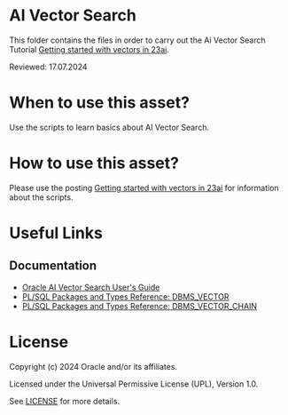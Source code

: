 # AI Vector Search

This folder contains the files in order to carry out the Ai Vector Search Tutorial [Getting started with vectors in 23ai](https://blogs.oracle.com/coretec/post/getting-started-with-vectors-in-23ai).

Reviewed: 17.07.2024

# When to use this asset?

Use the scripts to learn basics about AI Vector Search. 

# How to use this asset?

Please use the posting [Getting started with vectors in 23ai](https://blogs.oracle.com/coretec/post/getting-started-with-vectors-in-23ai) for information about the scripts.

# Useful Links

## Documentation

- [Oracle AI Vector Search User's Guide](https://docs.oracle.com/en/database/oracle/oracle-database/23/vecse/overview-ai-vector-search.html)
- [PL/SQL Packages and Types Reference: DBMS_VECTOR](https://docs.oracle.com/en/database/oracle/oracle-database/23/arpls/dbms_vector1.html#GUID-F9FCB225-821A-4CCA-92B5-58B9927234FA)
- [PL/SQL Packages and Types Reference: DBMS_VECTOR_CHAIN](https://docs.oracle.com/en/database/oracle/oracle-database/23/arpls/dbms_vector_chain1.html#GUID-D80DDBEF-F1A9-4267-9D3C-A54D237D95C1)


# License

Copyright (c) 2024 Oracle and/or its affiliates.

Licensed under the Universal Permissive License (UPL), Version 1.0.

See [LICENSE](https://github.com/oracle-devrel/technology-engineering/blob/main/LICENSE) for more details.
